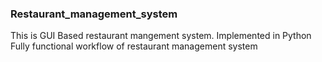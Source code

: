 ### Restaurant_management_system
This is GUI Based restaurant mangement system.
Implemented in Python
Fully functional workflow of restaurant management system

